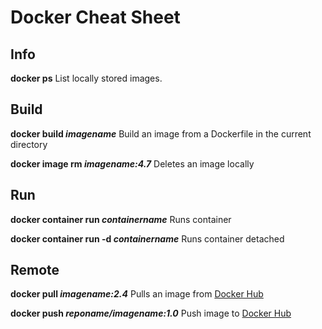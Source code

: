# Docker Cheat Sheet

## Info
**docker ps**
List locally stored images.


## Build
**docker build _imagename_**
Build an image from a Dockerfile in the current directory

**docker image rm _imagename:4.7_**
Deletes an image locally


## Run
**docker container run _containername_**
Runs container

**docker container run -d _containername_**
Runs container detached


## Remote
**docker pull _imagename:2.4_**
Pulls an image from [Docker Hub](https://hub.docker.com/)

**docker push _reponame/imagename:1.0_**
Push image to [Docker Hub](https://hub.docker.com/)

